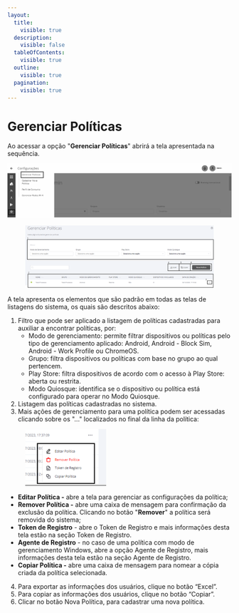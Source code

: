 ```yaml
---
layout:
  title:
    visible: true
  description:
    visible: false
  tableOfContents:
    visible: true
  outline:
    visible: true
  pagination:
    visible: true
---
```


# Gerenciar Políticas

Ao acessar a opção "**Gerenciar Políticas**" abrirá a tela apresentada na sequência.

![](<../../../../.gitbook/assets/0 (20).png>)

<figure><img src="../../../../.gitbook/assets/Captura de tela 2024-12-02 141600.png" alt=""><figcaption></figcaption></figure>

A tela apresenta os elementos que são padrão em todas as telas de listagens do sistema, os quais são descritos abaixo:

1. Filtro que pode ser aplicado a listagem de políticas cadastradas para auxiliar a encontrar políticas, por:&#x20;
   * Modo de gerenciamento: permite filtrar dispositivos ou políticas pelo tipo de gerenciamento aplicado: Android, Android - Block Sim, Android - Work Profile ou ChromeOS.
   * Grupo: filtra dispositivos ou políticas com base no grupo ao qual pertencem.
   * Play Store: filtra dispositivos de acordo com o acesso à Play Store: aberta ou restrita.
   * Modo Quiosque: identifica se o dispositivo ou política está configurado para operar no Modo Quiosque.
2. Listagem das políticas cadastradas no sistema.
3. Mais ações de gerenciamento para uma política podem ser acessadas clicando sobre os "..." localizados no final da linha da política:

<figure><img src="../../../../.gitbook/assets/image (152).png" alt="" width="182"><figcaption></figcaption></figure>

* **Editar Política -** abre a tela para gerenciar as configurações da política;
* **Remover Política -** abre uma caixa de mensagem para confirmação da exclusão da política. Clicando no botão "**Remover**" a política será removida do sistema;
* **Token de Registro** - abre o Token de Registro e mais informações desta tela estão na seção Token de Registro.
* **Agente de Registro** - no caso de uma política com modo de gerenciamento Windows, abre a opção Agente de Registro, mais informações desta tela estão na seção Agente de Registro.
* **Copiar Política -** abre uma caixa de mensagem para nomear a cópia criada da política selecionada.&#x20;

4. Para exportar as informações dos usuários, clique no botão “Excel”.
5. Para copiar as informações dos usuários, clique no botão “Copiar”.
6. Clicar no botão Nova Política, para cadastrar uma nova política.
